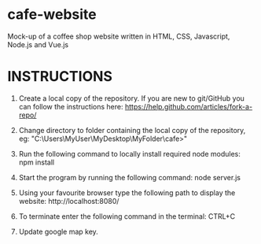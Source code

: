 # cafe-website
Mock-up of a coffee shop website written in HTML, CSS, Javascript, Node.js and Vue.js

# INSTRUCTIONS
1. Create a local copy of the repository. If you are new to git/GitHub you can follow the instructions here:
   https://help.github.com/articles/fork-a-repo/

2. Change directory to folder containing the local copy of the repository, eg:
   "C:\Users\MyUser\MyDesktop\MyFolder\cafe>"

3. Run the following command to locally install required node modules:
   npm install
   
4. Start the program by running the following command:
   node server.js
  
5. Using your favourite browser type the following path to display the website:
   http://localhost:8080/

6. To terminate enter the following command in the terminal:
   CTRL+C

7. Update google map key.